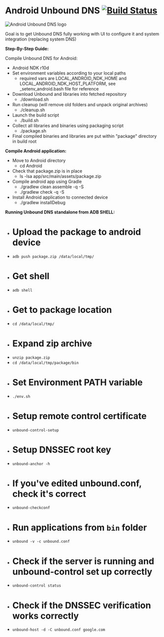 # Android Unbound DNS [![Build Status](https://travis-ci.org/smarek/android-unbound-dns.svg)](https://travis-ci.org/smarek/android-unbound-dns)

![Android Unbound DNS logo](https://raw.githubusercontent.com/smarek/android-unbound-dns/master/Android/app/src/main/res/mipmap-xxxhdpi/ic_launcher.png "Android application Logo")

Goal is to get Unbound DNS fully working with UI to configure it and system integration (replacing system DNS)

**Step-By-Step Guide:**  

Compile Unbound DNS for Android:

  - Android NDK r10d
  - Set environment variables according to your local paths
    - required vars are LOCAL_ANDROID_NDK_HOME and LOCAL_ANDROID_NDK_HOST_PLATFORM, see _setenv_android.bash file for reference
  - Download Unbound and libraries into fetched repository
    - ./download.sh
  - Run cleanup (will remove old folders and unpack original archives)
    - ./cleanup.sh
  - Launch the build script
    - ./build.sh
  - Collect all libraries and binaries using packaging script
    - ./package.sh
  - Final compiled binaries and libraries are put within "package" directory in build root

**Compile Android application:**  

  - Move to Android directory
    - cd Android
  - Check that package.zip is in place
    - ls -lsa app/src/main/assets/package.zip
  - Compile android app using Gradle
    - ./gradlew clean assemble -q -S
    - ./gradlew check -q -S
  - Install Android application to connected device
    - ./gradlew installDebug

**Running Unbound DNS standalone from ADB SHELL:**  

  - # Upload the package to android device
  - `adb push package.zip /data/local/tmp/`
  - # Get shell
  - `adb shell`
  - # Get to package location
  - `cd /data/local/tmp/`
  - # Expand zip archive
  - `unzip package.zip`
  - `cd /data/local/tmp/package/bin`
  - # Set Environment PATH variable
  - `./env.sh`
  - # Setup remote control certificate
  - `unbound-control-setup`
  - # Setup DNSSEC root key
  - `unbound-anchor -h`
  - # If you've edited unbound.conf, check it's correct
  - `unbound-checkconf`
  - # Run applications from `bin` folder
  - `unbound -v -c unbound.conf`
  - # Check if the server is running and unbound-control set up correctly
  - `unbound-control status`
  - # Check if the DNSSEC verification works correctly
  - `unbound-host -d -C unbound.conf google.com`
